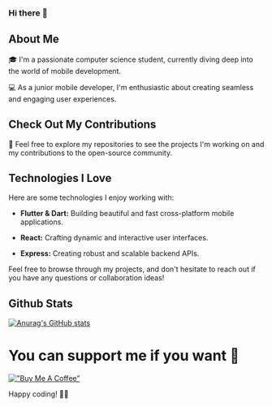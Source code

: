 ### Hi there 👋

## About Me

🎓 I'm a passionate computer science student, currently diving deep into the world of mobile development.

💻 As a junior mobile developer, I'm enthusiastic about creating seamless and engaging user experiences.

## Check Out My Contributions

🚀 Feel free to explore my repositories to see the projects I'm working on and my contributions to the open-source community.

## Technologies I Love

Here are some technologies I enjoy working with:

- **Flutter & Dart:** Building beautiful and fast cross-platform mobile applications.

- **React:** Crafting dynamic and interactive user interfaces.

- **Express:** Creating robust and scalable backend APIs.

Feel free to browse through my projects, and don't hesitate to reach out if you have any questions or collaboration ideas!

## Github Stats
[![Anurag's GitHub stats](https://github-readme-stats.vercel.app/api?username=ramybouchareb25&show_icons=true&show=reviews,discussions_started,discussions_answered,prs_merged,prs_merged_percentage)](https://github.com/anuraghazra/github-readme-stats)

# You can support me if you want 👀
[!["Buy Me A Coffee"](https://www.buymeacoffee.com/assets/img/custom_images/orange_img.png)](https://www.buymeacoffee.com/ramybouchareb)

Happy coding! 🚀✨
<!--
**RamyBouchareb25/RamyBouchareb25** is a ✨ _special_ ✨ repository because its `README.md` (this file) appears on your GitHub profile.

Here are some ideas to get you started:

- 🔭 I’m currently working on ...
- 🌱 I’m currently learning ...
- 👯 I’m looking to collaborate on ...
- 🤔 I’m looking for help with ...
- 💬 Ask me about ...
- 📫 How to reach me: ...
- 😄 Pronouns: ...
- ⚡ Fun fact: ...
-->
